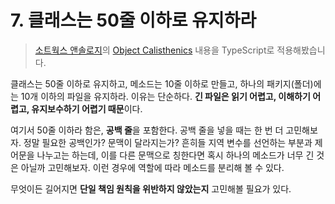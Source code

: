 # 7. 클래스는 50줄 이하로 유지하라

> [소트웍스 앤솔로지](http://www.kyobobook.co.kr/product/detailViewKor.laf?barcode=9788992939249)의 [Object Calisthenics](https://williamdurand.fr/2013/06/03/object-calisthenics) 내용을 TypeScript로 적용해봤습니다.

클래스는 50줄 이하로 유지하고, 메소드는 10줄 이하로 만들고, 하나의 패키지(폴더)에는 10개 이하의 파일을 유지하라. 이유는 단순하다. **긴 파일은 읽기 어렵고, 이해하기 어렵고, 유지보수하기 어렵기 때문**이다.

여기서 50줄 이하라 함은, **공백 줄**을 포함한다. 공백 줄을 넣을 때는 한 번 더 고민해보자. 정말 필요한 공백인가? 문맥이 달라지는가? 흔히들 지역 변수를 선언하는 부분과 제어문을 나누고는 하는데, 이를 다른 문맥으로 칭한다면 혹시 하나의 메소드가 너무 긴 것은 아닐까 고민해보자. 이런 경우에 역할에 따라 메소드를 분리해 볼 수 있다.

무엇이든 길어지면 **단일 책임 원칙을 위반하지 않았는지** 고민해볼 필요가 있다.
